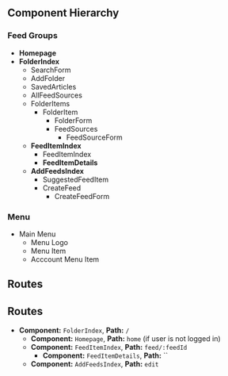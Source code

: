 ## Component Hierarchy

### Feed Groups

* **Homepage**
* **FolderIndex**
  * SearchForm
  * AddFolder
  * SavedArticles
  * AllFeedSources
  * FolderItems
    * FolderItem
      * FolderForm
      * FeedSources
        * FeedSourceForm
  * **FeedItemIndex**
    * FeedItemIndex
    * **FeedItemDetails**
  * **AddFeedsIndex**
    * SuggestedFeedItem
    * CreateFeed
      * CreateFeedForm

### Menu

* Main Menu
  * Menu Logo
  * Menu Item
  * Acccount Menu Item

## Routes

## Routes

* **Component:** `FolderIndex`, **Path:** `/`
  * **Component:** `Homepage`, **Path:** `home` (if user is not logged in)
  * **Component:** `FeedItemIndex`, **Path:** `feed/:feedId`
    * **Component:** `FeedItemDetails`, **Path:** ``
  * **Component:** `AddFeedsIndex`, **Path:** `edit`